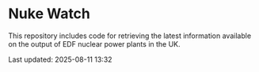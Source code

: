 # Nuke Watch

This repository includes code for retrieving the latest information available on the output of EDF nuclear power plants in the UK.

Last updated: 2025-08-11 13:32